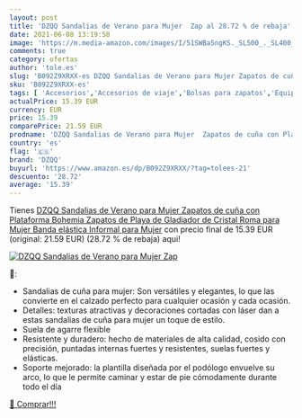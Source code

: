 ```yaml
---
layout: post
title: 'DZQQ Sandalias de Verano para Mujer  Zap al 28.72 % de rebaja'
date: 2021-06-08 13:19:58
image: 'https://m.media-amazon.com/images/I/51SWBa5ngKS._SL500_._SL400_.jpg'
comments: true
category: ofertas
author: 'tole.es'
slug: 'B092Z9XRXX-es DZQQ Sandalias de Verano para Mujer Zapatos de cuña con...'
sku: 'B092Z9XRXX-es'
tags: [ 'Accesorios','Accesorios de viaje','Bolsas para zapatos','Equipaje','Sandalias de vestir para mujer','Sandalias y palas de mujer','Zapatos','Zapatos para mujer','Zapatos y complementos','dzqq','zapatos', ]
actualPrice: 15.39 EUR
currency: EUR
price: 15.39
comparePrice: 21.59 EUR
prodname: 'DZQQ Sandalias de Verano para Mujer  Zapatos de cuña con Plataforma Bohemia  Zapatos de Playa de Gladiador de Cristal Roma para Mujer  Banda elástica Informal para Mujer'
country: 'es'
flag: '🇪🇸'
brand: 'DZQQ'
buyurl: 'https://www.amazon.es/dp/B092Z9XRXX/?tag=tolees-21'
descuento: '28.72'
average: '15.39'
---
```


Tienes [DZQQ Sandalias de Verano para Mujer  Zapatos de cuña con Plataforma Bohemia  Zapatos de Playa de Gladiador de Cristal Roma para Mujer  Banda elástica Informal para Mujer](https://www.amazon.es/dp/B092Z9XRXX/?tag=tolees-21) con precio final de  15.39 EUR (original: 21.59 EUR) (28.72 %  de rebaja) aqui!

[![DZQQ Sandalias de Verano para Mujer  Zap](https://m.media-amazon.com/images/I/51SWBa5ngKS._SL500_._SL400_.jpg)](https://www.amazon.es/dp/B092Z9XRXX/?tag=tolees-21)

🔎:

- Sandalias de cuña para mujer: Son versátiles y elegantes, lo que las convierte en el calzado perfecto para cualquier ocasión y cada ocasión.
- Detalles: texturas atractivas y decoraciones cortadas con láser dan a estas sandalias de cuña para mujer un toque de estilo.
- Suela de agarre flexible
- Resistente y duradero: hecho de materiales de alta calidad, cosido con precisión, puntadas internas fuertes y resistentes, suelas fuertes y elásticas.
- Soporte mejorado: la plantilla diseñada por el podólogo envuelve su arco, lo que le permite caminar y estar de pie cómodamente durante todo el día

[🛒 Comprar!!!](https://www.amazon.es/dp/B092Z9XRXX/?tag=tolees-21)
